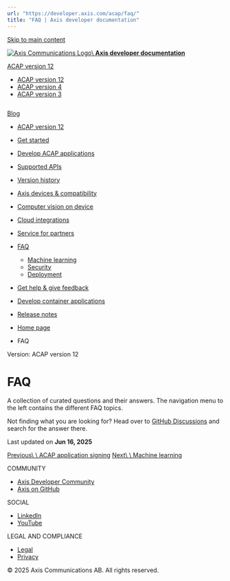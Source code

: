 ```yaml
---
url: "https://developer.axis.com/acap/faq/"
title: "FAQ | Axis developer documentation"
---
```


[Skip to main content](https://developer.axis.com/acap/faq/#__docusaurus_skipToContent_fallback)

[![Axis Communications Logo](https://developer.axis.com/img/axis-logo.svg)\\
**Axis developer documentation**](https://developer.axis.com/)

[ACAP version 12](https://developer.axis.com/acap/faq/)

- [ACAP version 12](https://developer.axis.com/acap/faq/)
- [ACAP version 4](https://developer.axis.com/acap/4/faq/)
- [ACAP version 3](https://developer.axis.com/acap/3/)

```

```

[Blog](https://developer.axis.com/blog/)

- [ACAP version 12](https://developer.axis.com/acap/)
- [Get started](https://developer.axis.com/acap/faq/#)

- [Develop ACAP applications](https://developer.axis.com/acap/develop/)

- [Supported APIs](https://developer.axis.com/acap/api/)

- [Version history](https://developer.axis.com/acap/version-history/)
- [Axis devices & compatibility](https://developer.axis.com/acap/axis-devices-and-compatibility/)
- [Computer vision on device](https://developer.axis.com/acap/computer-vision-on-device/)
- [Cloud integrations](https://developer.axis.com/acap/cloud-integrations/)
- [Service for partners](https://developer.axis.com/acap/faq/#)

- [FAQ](https://developer.axis.com/acap/faq/)

  - [Machine learning](https://developer.axis.com/acap/faq/machine-learning/)
  - [Security](https://developer.axis.com/acap/faq/security/)
  - [Deployment](https://developer.axis.com/acap/faq/deployment/)
- [Get help & give feedback](https://developer.axis.com/acap/get-help-and-give-feedback/)
- [Develop container applications](https://developer.axis.com/acap/develop-container-applications/)

- [Release notes](https://developer.axis.com/acap/release-notes/)


- [Home page](https://developer.axis.com/)
- FAQ

Version: ACAP version 12

# FAQ

A collection of curated questions and their answers. The navigation menu to the left contains the different FAQ topics.

Not finding what you are looking for? Head over to [GitHub Discussions](https://github.com/orgs/AxisCommunications/discussions/categories/acap) and search for the answer there.

Last updated on **Jun 16, 2025**

[Previous\\
\\
ACAP application signing](https://developer.axis.com/acap/service/acap-application-signing/) [Next\\
\\
Machine learning](https://developer.axis.com/acap/faq/machine-learning/)

COMMUNITY

- [Axis Developer Community](https://axis.com/developer-community)
- [Axis on GitHub](https://github.com/AxisCommunications)

SOCIAL

- [LinkedIn](https://www.linkedin.com/company/axis-communications)
- [YouTube](https://www.youtube.com/@AxisCommunications)

LEGAL AND COMPLIANCE

- [Legal](https://www.axis.com/legal)
- [Privacy](https://www.axis.com/privacy)

© 2025 Axis Communications AB. All rights reserved.